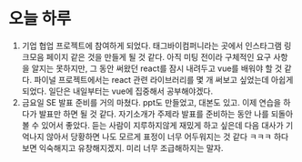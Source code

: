 # 오늘 하루

1. 기업 협업 프로젝트에 참여하게 되었다. 태그바이컴퍼니라는 곳에서 인스타그램 링크모음 페이지 같은 것을 만들게 될 것 같다. 아직 미팅 전이라 구체적인 요구 사항을 알지는 못하지만, 그 동안 써왔던 react를 잠시 내려두고 vue를 배워야 할 것 같다. 파이널 프로젝트에서는 react 관련 라이브러리를 몇 개 써보고 싶었는데 아쉽게 되었다. 일단은 내일부터는 vue에 집중해서 공부해야겠다.
2. 금요일 SE 발표 준비를 거의 마쳤다. ppt도 만들었고, 대본도 있고. 이제 연습을 하다가 발표만 하면 될 것 같다. 자기소개가 주제라 발표를 준비하는 동안 나를 되돌아볼 수 있어서 좋았다. 듣는 사람이 지루하지않게 재밌게 하고 싶은데 다음 대사가 기억나지 않아서 당황하면 나도 모르게 표정이 너무 어두워지는 것 같다 ㅋㅋㅋ 하다보면 익숙해지고 유창해지겠지. 미리 너무 조급해하지는 말자.
